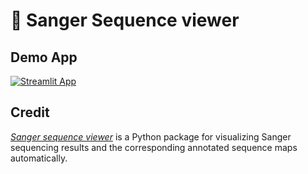 # 🎈 Sanger Sequence viewer

## Demo App

[![Streamlit App](https://img.shields.io/badge/Streamlit-FF4B4B?style=for-the-badge&logo=Streamlit&logoColor=white)](https://sangerviewer.streamlit.app/)

## Credit

[*Sanger sequence viewer*](https://github.com/ponnhide/sangerseq_viewer) is a Python package for visualizing Sanger sequencing results and the corresponding annotated sequence maps automatically.
